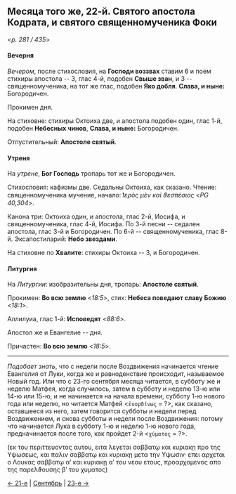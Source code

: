 
## Месяца того же, 22-й. Святого апостола Кодрата, и святого священномученика Фоки  

<*p. 281 / 435*>

#### Вечерня

*Вечером*, после стихословия, на **Господи воззвах** ставим 6 и поем стихиры апостола -- 3, глас 4-й, 
подобен **Свыше зван**, и 3 -- священномученика, на тот же глас, подобен **Яко добля**. 
**Слава, и ныне:** Богородичен. 

Прокимен дня. 

На стиховне: стихиры Октоиха две, и апостола подобен один, глас 1-й, подобен **Небесных чинов**, 
**Слава, и ныне:** Богородичен.

Отпустительный: **Апостоле святый**. 

#### Утреня

На *утрене*, **Бог Господь** тропарь тот же и Богородичен. 

Стихословия: кафизмы две. Седальны Октоиха, как сказано. 
Чтение: священномученика мучение, начало: *̔Ιερὸς μὲν καὶ ϑεσπέσιος* <*PG 40,304*>.  

Канона три: Октоиха один, и апостола, глас 2-й, Иосифа, и священномученика, глас 4-й, Иосифа. 
По 3-й песни -- седален апостола, глас 3-й и Богородичен. 
По 6-й -- священномученика, глас 8-й. 
Эксапостиларий: **Небо звездами**.

На стиховне по **Хвалите**: стихиры Октоиха -- 3, и Богородичен. 

#### Литургия

На *Литургии*: изобразительны дня, тропарь: **Апостоле святый**. 
 
Прокимен: **Во всю землю** <*18:5*>, стих: **Небеса поведают славу Божию** <*18:1*>.  

Аллилуиа, глас 1-й: **Исповедят** <*88:6*>.  

Апостол же и Евангелие -- дня. 

Причастен: **Во всю землю** <*18:5*>.


---

*Подобает знать*, что с недели после Воздвижения начинается чтение Евангелия от Луки, когда же 
и равноденствие происходит, называемое Новый год. Или что с 23-го сентября месяца читается, 
в субботу же и неделю Матфея, когда случилось, затем в субботу и неделю 13-ю или 14-ю или 15-ю, 
и не начинается на начала времени, субботу 1-ю нового года или неделю, но читается Матфей 
<`ἐνορδίνως` = ?>, как сказано, оставшееся из него, затем говорится субботы и недели перед 
Воздвижением, и снова субботы и недели после Воздвижения: потому что начинается Лука 
в субботу 1-ю и неделю 1-ю нового года, предначинается после того, как пройдет 2-й <`χύματος` = ?>.

(εκ του περιττευοντος αυτου, ειτα λεγεται σαββατῳ και κυριακῃ προ της Υψωσεως, και παλιν σαββατῳ 
και κυριακῃ μετα την Υψωσιν· επει αρχεται ο Λουκας σαββατῳ αʹ και κυριακῃ αʹ του νεου ετους, 
προαρχομενος απο της παρελϑουσης βʹ του χυματος)

[← 21-е](09_21_EUR.ru.md) | [Сентябрь](README.md#22-й) | [23-е →](09_23_EUR.ru.md)
